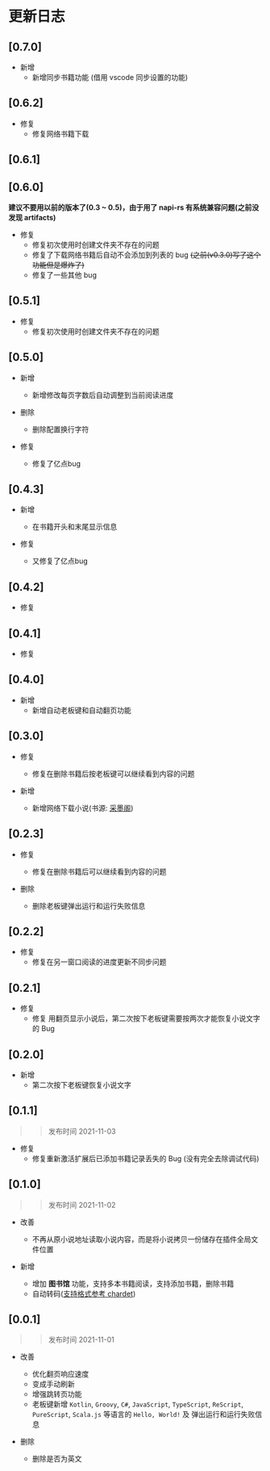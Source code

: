 # 更新日志

## [0.7.0]

- 新增
  - 新增同步书籍功能 (借用 vscode 同步设置的功能)

## [0.6.2]

- 修复
  - 修复网络书籍下载

## [0.6.1]

## [0.6.0]

**建议不要用以前的版本了(0.3 ~ 0.5)，由于用了 napi-rs 有系统兼容问题(之前没发现 artifacts)**

- 修复
  - 修复初次使用时创建文件夹不存在的问题
  - 修复了下载网络书籍后自动不会添加到列表的 bug ~~(之前(v0.3.0)写了这个功能但是爆炸了)~~
  - 修复了一些其他 bug

## [0.5.1]
- 修复
  - 修复初次使用时创建文件夹不存在的问题

## [0.5.0]
- 新增
  - 新增修改每页字数后自动调整到当前阅读进度

- 删除
  - 删除配置换行字符

- 修复
  - 修复了亿点bug

## [0.4.3]
- 新增
  - 在书籍开头和末尾显示信息

- 修复
  - 又修复了亿点bug

## [0.4.2]
- 修复
## [0.4.1]
- 修复

## [0.4.0]
- 新增
  - 新增自动老板键和自动翻页功能

## [0.3.0]
- 修复
  - 修复在删除书籍后按老板键可以继续看到内容的问题

- 新增
  - 新增网络下载小说(书源: [采墨阁](https://www.caimoge.net/))

## [0.2.3]
- 修复
  - 修复在删除书籍后可以继续看到内容的问题

- 删除
  - 删除老板键弹出运行和运行失败信息

## [0.2.2]
- 修复
  - 修复在另一窗口阅读的进度更新不同步问题

## [0.2.1]

- 修复
  - 修复 用翻页显示小说后，第二次按下老板键需要按两次才能恢复小说文字的 Bug

## [0.2.0]

- 新增
  - 第二次按下老板键恢复小说文字

## [0.1.1]

> > 发布时间 2021-11-03

- 修复
  - 修复重新激活扩展后已添加书籍记录丢失的 Bug (没有完全去除调试代码)

## [0.1.0]

> > 发布时间 2021-11-02

- 改善

  - 不再从原小说地址读取小说内容，而是将小说拷贝一份储存在插件全局文件位置

- 新增
  - 增加 **图书馆** 功能，支持多本书籍阅读，支持添加书籍，删除书籍
  - 自动转码([支持格式参考 chardet](https://www.npmjs.com/package/chardet))

## [0.0.1]

> > 发布时间 2021-11-01

- 改善

  - 优化翻页响应速度
  - 变成手动刷新
  - 增强跳转页功能
  - 老板键新增 `Kotlin`, `Groovy`, `C#`, `JavaScript`, `TypeScript`, `ReScript`, `PureScript`, `Scala.js` 等语言的 `Hello, World!` 及 弹出运行和运行失败信息

- 删除
  - 删除是否为英文
